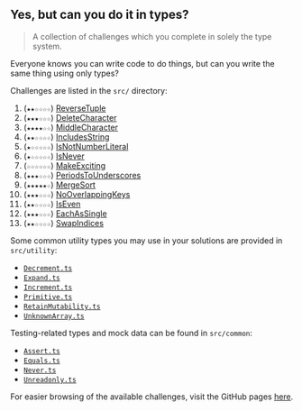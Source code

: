 <!-- @format -->

<!-- DO NOT EDIT THIS FILE DIRECTLY - EDIT src/build/template.md INSTEAD -->

## Yes, but can you do it in types?

> A collection of challenges which you complete in solely the type system.

Everyone knows you can write code to do things, but can you write the same thing using only types?

Challenges are listed in the `src/` directory:

1. (`★★☆☆☆☆`) [ReverseTuple](./src/ReverseTuple.ts)
2. (`★★★☆☆☆`) [DeleteCharacter](./src/DeleteCharacter.ts)
3. (`★★★★☆☆`) [MiddleCharacter](./src/MiddleCharacter.ts)
4. (`★★☆☆☆☆`) [IncludesString](./src/IncludesString.ts)
5. (`★☆☆☆☆☆`) [IsNotNumberLiteral](./src/IsNotNumberLiteral.ts)
6. (`★☆☆☆☆☆`) [IsNever](./src/IsNever.ts)
7. (`☆☆☆☆☆☆`) [MakeExciting](./src/MakeExciting.ts)
8. (`★★★☆☆☆`) [PeriodsToUnderscores](./src/PeriodsToUnderscores.ts)
9. (`★★★★★☆`) [MergeSort](./src/MergeSort.ts)
10. (`★★★☆☆☆`) [NoOverlappingKeys](./src/NoOverlappingKeys.ts)
11. (`★★☆☆☆☆`) [IsEven](./src/IsEven.ts)
12. (`★★★☆☆☆`) [EachAsSingle](./src/EachAsSingle.ts)
13. (`★★☆☆☆☆`) [SwapIndices](./src/SwapIndices.ts)

Some common utility types you may use in your solutions are provided in `src/utility`:

-   [`Decrement.ts`](./src/utility/Decrement.ts)
-   [`Expand.ts`](./src/utility/Expand.ts)
-   [`Increment.ts`](./src/utility/Increment.ts)
-   [`Primitive.ts`](./src/utility/Primitive.ts)
-   [`RetainMutability.ts`](./src/utility/RetainMutability.ts)
-   [`UnknownArray.ts`](./src/utility/UnknownArray.ts)

Testing-related types and mock data can be found in `src/common`:

-   [`Assert.ts`](./src/common/Assert.ts)
-   [`Equals.ts`](./src/common/Equals.ts)
-   [`Never.ts`](./src/common/Never.ts)
-   [`Unreadonly.ts`](./src/common/Unreadonly.ts)

For easier browsing of the available challenges, visit the GitHub pages [here](https://kelsny.github.io/butcanyoudoitintypes/).
